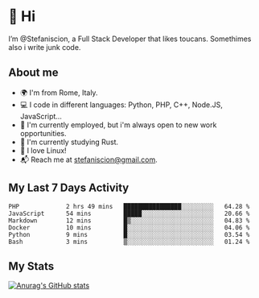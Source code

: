 # 👋 Hi

I’m @Stefaniscion, a Full Stack Developer that likes toucans.
Somethimes also i write junk code.

## About me

- 🌍 I'm from Rome, Italy.
- 💻 I code in different languages: Python, PHP, C++, Node.JS, JavaScript...
- 💼 I'm currently employed, but i'm always open to new work opportunities.
- 🌱 I'm currently studying Rust.
- 🐧 I love Linux!
- 📬 Reach me at stefaniscion@gmail.com.

## My Last 7 Days Activity
<!--START_SECTION:waka-->

```text
PHP             2 hrs 49 mins   ████████████████░░░░░░░░░   64.28 %
JavaScript      54 mins         █████░░░░░░░░░░░░░░░░░░░░   20.66 %
Markdown        12 mins         █▒░░░░░░░░░░░░░░░░░░░░░░░   04.83 %
Docker          10 mins         █░░░░░░░░░░░░░░░░░░░░░░░░   04.06 %
Python          9 mins          █░░░░░░░░░░░░░░░░░░░░░░░░   03.54 %
Bash            3 mins          ▒░░░░░░░░░░░░░░░░░░░░░░░░   01.24 %
```

<!--END_SECTION:waka-->

## My Stats
[![Anurag's GitHub stats](https://github-readme-stats.vercel.app/api?username=stefaniscion)](https://github.com/anuraghazra/github-readme-stats)
